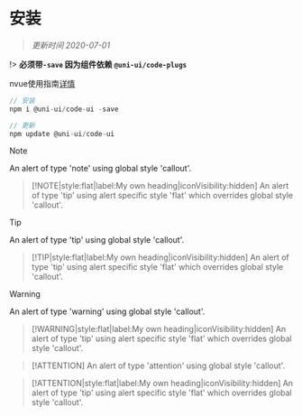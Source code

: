 # 安装

> *更新时间 2020-07-01*

!> **必须带`-save` 因为组件依赖 `@uni-ui/code-plugs`**

nvue使用指南[详情](/)
```js
// 安装
npm i @uni-ui/code-ui -save

// 更新
npm update @uni-ui/code-ui
```
> [!NOTE]
> An alert of type 'note' using global style 'callout'.

> [!NOTE|style:flat|label:My own heading|iconVisibility:hidden]
> An alert of type 'tip' using alert specific style 'flat' which overrides global style 'callout'.


> [!TIP]
> An alert of type 'tip' using global style 'callout'.

> [!TIP|style:flat|label:My own heading|iconVisibility:hidden]
> An alert of type 'tip' using alert specific style 'flat' which overrides global style 'callout'.


> [!WARNING]
> An alert of type 'warning' using global style 'callout'.

> [!WARNING|style:flat|label:My own heading|iconVisibility:hidden]
> An alert of type 'tip' using alert specific style 'flat' which overrides global style 'callout'.


> [!ATTENTION]
> An alert of type 'attention' using global style 'callout'.

> [!ATTENTION|style:flat|label:My own heading|iconVisibility:hidden]
> An alert of type 'tip' using alert specific style 'flat' which overrides global style 'callout'.
